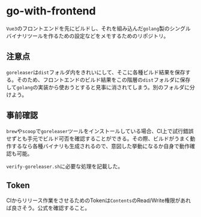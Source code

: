 # go-with-frontend

`Vue3`のフロントエンドを先にビルドし、それを組み込んだ`golang`製のシングルバイナリツールを作るための設定などをメモするためのリポジトリ。

## 注意点

`goreleaser`は`dist`フォルダ内をきれいにして、そこに各種ビルド結果を保存する。そのため、フロントエンドのビルド結果をこの階層の`dist`フォルダに保存して`golang`の実装から使おうとすると見事に消されてしまう。別のフォルダに分けよう。

## 事前確認

`brew`や`scoop`で`goreleaser`ツールをインストールしている場合、CI上で試行錯誤せずとも手元でビルド可否を確認することができる。その際、ビルドがうまく動作するなら各種バイナリも生成されるので、意図した挙動になるか自身で動作確認も可能。

`verify-goreleaser.sh`に必要な処理を記載した。

## Token

CIからリリース作業をさせるためのTokenは`Contents`のRead/Write権限があれば良さそう。公式を確認すること。
